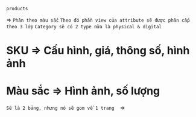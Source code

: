 `products`

=> `Phân theo màu sắc`
`Theo đó phần view của attribute sẽ được phân cấp theo 3 lớp`
`Category sẽ có 2 type nữa là physical & digital`
# SKU => Cấu hình, giá, thông số, hình ảnh
# Màu sắc => Hình ảnh, số lượng
`Sẽ là 2 bảng, nhưng nó sẽ gom về 1 trang`
``
``
=> 